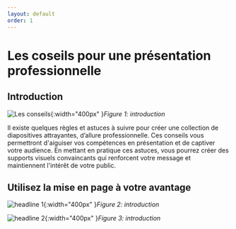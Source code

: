 ```yaml
---
layout: default
order: 1
---
```

# Les coseils pour une présentation professionnelle

## Introduction
![Les conseils](/lab-presentation/3.les-conseils/images/conseils.jpg){:width="400px" }*Figure 1: introduction*

Il existe quelques règles et astuces à suivre pour créer une collection de diapositives attrayantes, d’allure professionnelle. Ces conseils vous permettront d'aiguiser vos compétences en présentation et de captiver votre audience. En mettant en pratique ces astuces, vous pourrez créer des supports visuels convaincants qui renforcent votre message et maintiennent l'intérêt de votre public.


## Utilisez la mise en page à votre avantage

![headline 1](/lab-presentation/3.les-conseils/images/headline1.jpg){:width="400px" }*Figure 2: introduction*

![headline 2](/lab-presentation/3.les-conseils/images/headline.jpg){:width="400px" }*Figure 3: introduction*
